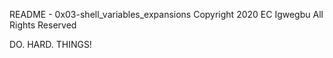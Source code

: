 README - 0x03-shell_variables_expansions
Copyright 2020 EC Igwegbu All Rights Reserved

DO. HARD. THINGS!
